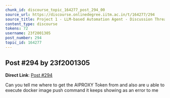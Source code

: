 ```yaml
---
chunk_id: discourse_topic_164277_post_294_00
source_url: https://discourse.onlinedegree.iitm.ac.in/t/164277/294
source_title: Project 1 - LLM-based Automation Agent - Discussion Thread [TDS Jan 2025]
content_type: discourse
tokens: 72
username: 23f2001305
post_number: 294
topic_id: 164277
---
```


## Post #294 by 23f2001305

**Direct Link**: [Post #294](https://discourse.onlinedegree.iitm.ac.in/t/164277/294)

Can you tell me where to get the AIPROXY Token from and also are u able to execute docker image push command it keeps showing as an error to me
